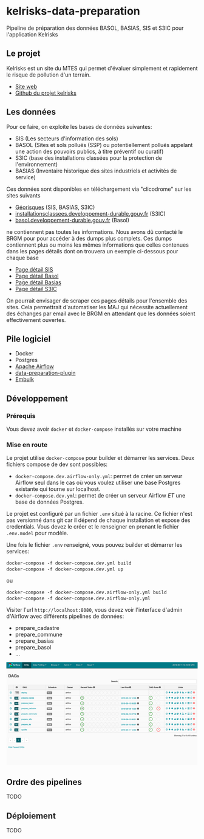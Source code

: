 # kelrisks-data-preparation

Pipeline de préparation des données BASOL, BASIAS, SIS et S3IC pour l'application
Kelrisks

## Le projet

Kelrisks est un site du MTES qui permet d'évaluer simplement et rapidement le risque
de pollution d'un terrain.

* [Site web](https://kelrisks.beta.gouv.fr/#/)
* [Github du projet kelrisks](https://github.com/MTES-MCT/kelrisks)

## Les données

Pour ce faire, on exploite les bases de données
suivantes:

* SIS (Les secteurs d'information des sols)
* BASOL (Sites et sols pollués (SSP) ou potentiellement pollués appelant une action des pouvoirs publics, à titre préventif ou curatif)
* S3IC (base des installations classées pour la protection de l'environnement)
* BASIAS (Inventaire historique des sites industriels et activités de service)

Ces données sont disponibles en téléchargement via "clicodrome" sur les sites suivants
- [Géorisques](https://www.georisques.gouv.fr/) (SIS, BASIAS, S3IC)
- [installationsclassees.developpement-durable.gouv.fr](http://www.installationsclassees.developpement-durable.gouv.fr/) (S3IC)
- [basol.developpement-durable.gouv.fr](https://basol.developpement-durable.gouv.fr/) (Basol)


ne contiennent pas toutes les informations. Nous avons dû contacté le BRGM pour
pour accéder à des dumps plus complets. Ces dumps contiennent plus ou moins les mêmes
informations que celles contenues dans les pages détails dont on trouvera un
exemple ci-dessous pour chaque base

* [Page détail SIS](http://fiches-risques.brgm.fr/georisques/sis/91SIS00032)
* [Page détail Basol](https://basol.developpement-durable.gouv.fr/fiche.php?page=1&index_sp=07.0005)
* [Page détail Basias](http://fiches-risques.brgm.fr/georisques/basias-detaillee/IDF9100001)
* [Page détail S3IC](http://www.installationsclassees.developpement-durable.gouv.fr/rechercheIC.php?selectRegion=&selectDept=-1&champcommune=&champNomEtabl=&champActivitePrinc=-1&selectRegEtab=-1&champListeIC=&selectPrioriteNat=-1&selectRegSeveso=-1&selectIPPC=-1#)

On pourrait envisager de scraper ces pages détails pour l'ensemble
des sites. Cela permettrait d'automatiser les MAJ qui nécessite actuellement des échanges
par email avec le BRGM en attendant que les données soient effectivement ouvertes.

## Pile logiciel

* Docker
* Postgres
* [Apache Airflow](https://airflow.apache.org/)
* [data-preparation-plugin](https://github.com/MTES-MCT/data-preparation-plugin)
* [Embulk](https://www.embulk.org)


## Développement


### Prérequis

Vous devez avoir `docker` et `docker-compose` installés sur votre machine


### Mise en route

Le projet utilise `docker-compose` pour builder et démarrer les services. Deux fichiers compose
de dev sont possibles:

* `docker-compose.dev.airflow-only.yml`: permet de créer un serveur Airflow seul dans le cas où vous voulez utiliser une base Postgres existante qui tourne sur localhost.
* `docker-compose.dev.yml`: permet de créer un serveur Airflow *ET* une base de données Postgres.

Le projet est configuré par un fichier `.env` situé à la racine.
Ce fichier n'est pas versionné dans git car il dépend de chaque installation et expose des credentials.
Vous devez le créer et le renseigner en prenant le fichier `.env.model` pour modèle.

Une fois le fichier `.env` renseigné, vous pouvez builder et démarrer les services:

```
docker-compose -f docker-compose.dev.yml build
docker-compose -f docker-compose.dev.yml up
```

ou

```
docker-compose -f docker-compose.dev.airflow-only.yml build
docker-compose -f docker-compose.dev.airflow-only.yml
```

Visiter l'url `http://localhost:8080`, vous devez voir l'interface d'admin d'Airflow
avec différents pipelines de données:

* prepare_cadastre
* prepare_commune
* prepare_basias
* prepare_basol
* ...

![airflow-ui](./docs/airflow-ui.png)


## Ordre des pipelines
TODO

## Déploiement
TODO




